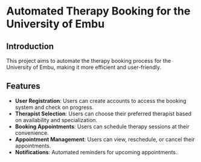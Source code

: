 # Automated Therapy Booking for the University of Embu

## Introduction
This project aims to automate the therapy booking process for the University of Embu, making it more efficient and user-friendly.

## Features
- **User Registration**: Users can create accounts to access the booking system and check on progress.
- **Therapist Selection**: Users can choose their preferred therapist based on availability and specialization.
- **Booking Appointments**: Users can schedule therapy sessions at their convenience.
- **Appointment Management**: Users can view, reschedule, or cancel their appointments.
- **Notifications**: Automated reminders for upcoming appointments.